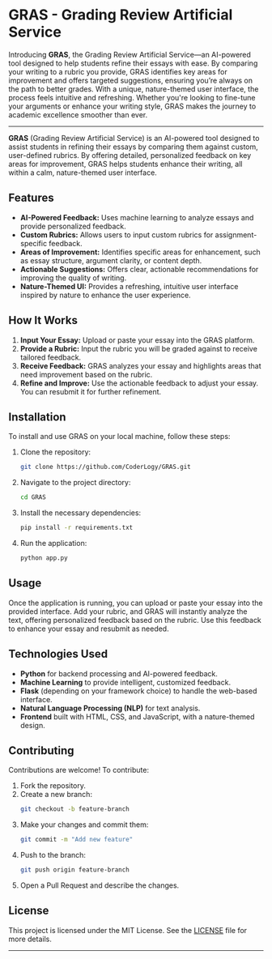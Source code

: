 # GRAS - Grading Review Artificial Service

Introducing **GRAS**, the Grading Review Artificial Service—an AI-powered tool designed to help students refine their essays with ease. By comparing your writing to a rubric you provide, GRAS identifies key areas for improvement and offers targeted suggestions, ensuring you’re always on the path to better grades. With a unique, nature-themed user interface, the process feels intuitive and refreshing. Whether you're looking to fine-tune your arguments or enhance your writing style, GRAS makes the journey to academic excellence smoother than ever.

---

**GRAS** (Grading Review Artificial Service) is an AI-powered tool designed to assist students in refining their essays by comparing them against custom, user-defined rubrics. By offering detailed, personalized feedback on key areas for improvement, GRAS helps students enhance their writing, all within a calm, nature-themed user interface.

## Features

- **AI-Powered Feedback:** Uses machine learning to analyze essays and provide personalized feedback.
- **Custom Rubrics:** Allows users to input custom rubrics for assignment-specific feedback.
- **Areas of Improvement:** Identifies specific areas for enhancement, such as essay structure, argument clarity, or content depth.
- **Actionable Suggestions:** Offers clear, actionable recommendations for improving the quality of writing.
- **Nature-Themed UI:** Provides a refreshing, intuitive user interface inspired by nature to enhance the user experience.

## How It Works

1. **Input Your Essay:** Upload or paste your essay into the GRAS platform.
2. **Provide a Rubric:** Input the rubric you will be graded against to receive tailored feedback.
3. **Receive Feedback:** GRAS analyzes your essay and highlights areas that need improvement based on the rubric.
4. **Refine and Improve:** Use the actionable feedback to adjust your essay. You can resubmit it for further refinement.

## Installation

To install and use GRAS on your local machine, follow these steps:

1. Clone the repository:
    ```bash
    git clone https://github.com/CoderLogy/GRAS.git
    ```
2. Navigate to the project directory:
    ```bash
    cd GRAS
    ```
3. Install the necessary dependencies:
    ```bash
    pip install -r requirements.txt
    ```
4. Run the application:
    ```bash
    python app.py
    ```

## Usage

Once the application is running, you can upload or paste your essay into the provided interface. Add your rubric, and GRAS will instantly analyze the text, offering personalized feedback based on the rubric. Use this feedback to enhance your essay and resubmit as needed.

## Technologies Used

- **Python** for backend processing and AI-powered feedback.
- **Machine Learning** to provide intelligent, customized feedback.
- **Flask** (depending on your framework choice) to handle the web-based interface.
- **Natural Language Processing (NLP)** for text analysis.
- **Frontend** built with HTML, CSS, and JavaScript, with a nature-themed design.

## Contributing

Contributions are welcome! To contribute:

1. Fork the repository.
2. Create a new branch:
    ```bash
    git checkout -b feature-branch
    ```
3. Make your changes and commit them:
    ```bash
    git commit -m "Add new feature"
    ```
4. Push to the branch:
    ```bash
    git push origin feature-branch
    ```
5. Open a Pull Request and describe the changes.

## License

This project is licensed under the MIT License. See the [LICENSE](LICENSE) file for more details.

---
